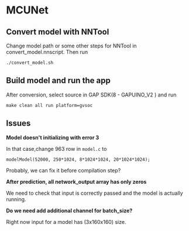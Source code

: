 # MCUNet

## Convert model with NNTool
Change model path or some other steps for NNTool in convert_model.nnscript. Then run

```
./convert_model.sh
```
## Build model and run the app

After conversion, select source in GAP SDK(8 - GAPUINO_V2
) and run

```
make clean all run platform=gvsoc
```

## Issues

**Model doesn't initializing with error 3**

In that case,change 963 row in `model.c` to
```
modelModel(52000, 250*1024, 8*1024*1024, 20*1024*1024);
```
Probably, we can fix it before compilation step?

**After prediction, all network_output array has only zeros**

We need to check that input is correctly passed and the model is actually running.

**Do we need add additional channel for batch_size?**

Right now input for a model has (3x160x160) size.